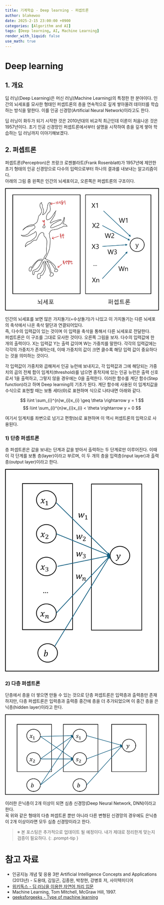 ```yaml
---
title: 기계학습 - Deep learning - 퍼셉트론
author: blakewoo
date: 2025-2-15 23:00:00 +0900
categories: [Algorithm and AI]
tags: [Deep learning, AI, Machine Learning] 
render_with_liquid: false
use_math: true
---
```


# Deep learning
## 1. 개요
딥 러닝(Deep Learning)은 머신 러닝(Machine Learning)의 특정한 한 분야이다.
인간의 뇌세포를 모사한 형태인 퍼셉트론의 층을 연속적으로 깊게 쌓아올려 데이터를 학습하는 방식을 말한다. 
이를 인공 신경망(Artificial Neural Network)이라고도 한다.

딥 러닝이 화두가 되기 시작한 것은 2010년대의 비교적 최근인데 이론이 처음나온 것은 1957년이다.
초기 인공 신경망인 퍼셉트론에서부터 설명을 시작하여 층을 깊게 쌓아 학습하는 딥 러닝까지 이야기해보겠다.

## 2. 퍼셉트론
퍼셉트론(Perceptron)은 프랑크 로젠블라트(Frank Rosenblatt)가 1957년에 제안한 초기 형태의 인공 신경망으로
다수의 입력으로부터 하나의 결과를 내보내는 알고리즘이다.   
아래의 그림 중 왼쪽은 인간의 뇌세포이고, 오른쪽은 퍼셉트론의 구조이다.

![img.png](/assets/blog/algorithm/AI/deeplearning/퍼셉트론/img.png)

인간의 뇌세포를 보면 많은 가지돌기(=수상돌기)가 나있고 이 가지돌기는 다른 뇌세포의 축삭에서 나온 축삭 말단과 연결되어있다.   
즉, 다수의 입력값이 있는 것이며 이 입력을 축삭을 통해서 다른 뇌세포로 전달한다.   
퍼셉트론은 이 구조를 그대로 모사한 것이다.
오른쪽 그림을 보자. 다수의 입력값에 한 개의 출력이다.
X는 입력값 Y는 출력 값이며 W는 가중치를 말한다.
각각의 입력값에는 각각의 가중치가 존재하는데,
이때 가중치의 값이 크면 클수록 해당 입력 값이 중요하다는 것을 의미하는 것이다.

각 입력값이 가중치와 곱해져서 인공 뉴런에 보내지고,
각 입력값과 그에 해당되는 가중치의 곱의 전체 합이 임계치(threshold)를 넘으면 종착지에 있는
인공 뉴런은 출력 신호로서 1을 출력하고, 그렇지 않을 경우에는 0을 출력한다.
이러한 함수를 계단 함수(Step function)라고 하며 Deep learning의 기초가 된다.
계단 함수에 사용된 이 임계치값을 수식으로 표현할 때는 보통 세타(Θ)로 표현하며 식으로 나타내면 아래와 같다.

$$ i\int \sum_{i}^{n}w_{i}x_{i} \geq \theta \rightarrow y = 1 $$
$$ i\int \sum_{i}^{n}w_{i}x_{i} < \theta \rightarrow y = 0 $$

여기서 임계치를 좌변으로 넘기고 편향(b)로 표현하며 이 역시 퍼셉트론의 입력으로 사용된다.

### 1) 단층 퍼셉트론
층 퍼셉트론은 값을 보내는 단계과 값을 받아서 출력하는 두 단계로만 이루어진다.
이때 이 각 단계를 보통 층(layer)이라고 부르며, 이 두 개의 층을 입력층(input layer)과 출력층(output layer)이라고 한다.

![img_1.png](/assets/blog/algorithm/AI/deeplearning/퍼셉트론/img_1.png)


### 2) 다층 퍼셉트론
단층에서 층을 더 쌓으면 만들 수 있는 것으로 단층 퍼셉트론은 입력층과 출력층만 존재하지만,
다층 퍼셉트론은 입력층과 출력증 중간에 층을 더 추가되었으며 이 중간 층을 은닉층(hidden layer)이라고 한다.

![img_2.png](/assets/blog/algorithm/AI/deeplearning/퍼셉트론/img_2.png)

이러한 은닉층이 2개 이상이 되면 심층 신경망(Deep Neural Network, DNN)이라고 한다.   
꼭 위와 같은 형태의 다층 퍼셉트론 뿐만 아니라 다른 변형된 신경망의 경우에도 은닉층이 2개 이상이라면 모두 심층 신경망이라고 한다.


> ※ 본 포스팅은 추가적으로 업데이트 될 예정이다. 내가 제대로 정리한게 맞는지 검증이 필요하다.
{: .prompt-tip }


# 참고 자료
- 인공지능 개념 및 응용 3판 Artificial Intelligence Concepts and Applications (2013년) - 도용태, 김일곤, 김종완, 박창현, 강병호 저,
  사이텍미디어
- [위키독스 - 딥 러닝을 이용한 자연어 처리 입문](https://wikidocs.net/book/2155)  
- Machine Learning, Tom Mitchell, McGraw Hill, 1997.
- [geeksforgeeks - Type of machine learning](https://www.geeksforgeeks.org/types-of-machine-learning/)
